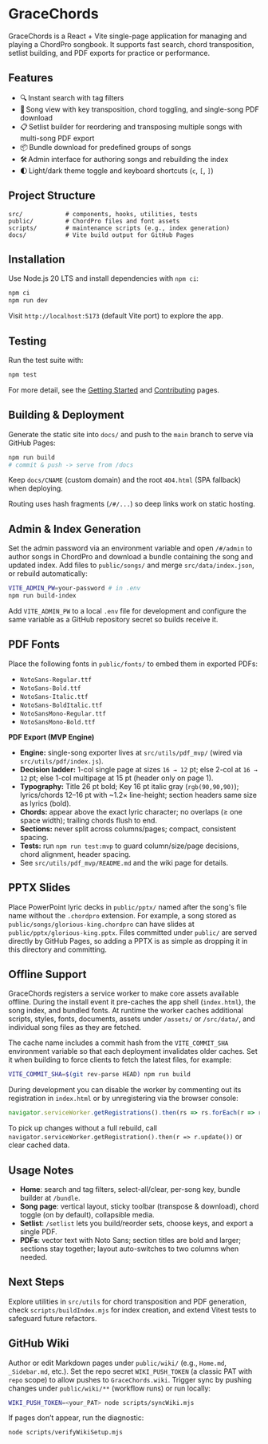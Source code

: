 # GraceChords

GraceChords is a React + Vite single-page application for managing and playing a ChordPro songbook. It supports fast search, chord transposition, setlist building, and PDF exports for practice or performance.

## Features
- 🔍 Instant search with tag filters
- 🎸 Song view with key transposition, chord toggling, and single-song PDF download
- 📋 Setlist builder for reordering and transposing multiple songs with multi-song PDF export
- 📦 Bundle download for predefined groups of songs
- 🛠️ Admin interface for authoring songs and rebuilding the index
- 🌓 Light/dark theme toggle and keyboard shortcuts (`c`, `[`, `]`)

## Project Structure
```
src/            # components, hooks, utilities, tests
public/         # ChordPro files and font assets
scripts/        # maintenance scripts (e.g., index generation)
docs/           # Vite build output for GitHub Pages
```

## Installation
Use Node.js 20 LTS and install dependencies with `npm ci`:
```bash
npm ci
npm run dev
```

Visit `http://localhost:5173` (default Vite port) to explore the app.

## Testing
Run the test suite with:
```bash
npm test
```

For more detail, see the [Getting Started](../../wiki/Getting-Started) and [Contributing](../../wiki/Contributing) pages.

## Building & Deployment
Generate the static site into `docs/` and push to the `main` branch to serve via GitHub Pages:
```bash
npm run build
# commit & push -> serve from /docs
```
Keep `docs/CNAME` (custom domain) and the root `404.html` (SPA fallback) when deploying.

Routing uses hash fragments (`/#/...`) so deep links work on static hosting.

## Admin & Index Generation
Set the admin password via an environment variable and open `/#/admin` to author songs in ChordPro and download a bundle containing the song and updated index. Add files to `public/songs/` and merge `src/data/index.json`, or rebuild automatically:

```bash
VITE_ADMIN_PW=your-password # in .env
npm run build-index
```

Add `VITE_ADMIN_PW` to a local `.env` file for development and configure the same variable as a GitHub repository secret so builds receive it.

## PDF Fonts
Place the following fonts in `public/fonts/` to embed them in exported PDFs:
- `NotoSans-Regular.ttf`
- `NotoSans-Bold.ttf`
- `NotoSans-Italic.ttf`
- `NotoSans-BoldItalic.ttf`
- `NotoSansMono-Regular.ttf`
- `NotoSansMono-Bold.ttf`

**PDF Export (MVP Engine)**
- **Engine:** single-song exporter lives at `src/utils/pdf_mvp/` (wired via `src/utils/pdf/index.js`).
- **Decision ladder:** 1-col single page at sizes `16 → 12` pt; else 2-col at `16 → 12` pt; else 1-col multipage at 15 pt (header only on page 1).
- **Typography:** Title 26 pt bold; Key 16 pt italic gray (`rgb(90,90,90)`); lyrics/chords 12–16 pt with ~1.2× line-height; section headers same size as lyrics (bold).
- **Chords:** appear above the exact lyric character; no overlaps (≥ one space width); trailing chords flush to end.
- **Sections:** never split across columns/pages; compact, consistent spacing.
- **Tests:** run `npm run test:mvp` to guard column/size/page decisions, chord alignment, header spacing.
- See `src/utils/pdf_mvp/README.md` and the wiki page for details.

## PPTX Slides
Place PowerPoint lyric decks in `public/pptx/` named after the song's file name without the `.chordpro` extension.
For example, a song stored as `public/songs/glorious-king.chordpro` can have slides at `public/pptx/glorious-king.pptx`.
Files committed under `public/` are served directly by GitHub Pages, so adding a PPTX is as simple as dropping it in this directory and committing.

## Offline Support
GraceChords registers a service worker to make core assets available offline. During the install event it pre-caches the app shell (`index.html`), the song index, and bundled fonts. At runtime the worker caches additional scripts, styles, fonts, documents, assets under `/assets/` or `/src/data/`, and individual song files as they are fetched.

The cache name includes a commit hash from the `VITE_COMMIT_SHA` environment variable so that each deployment invalidates older caches. Set it when building to force clients to fetch the latest files, for example:

```bash
VITE_COMMIT_SHA=$(git rev-parse HEAD) npm run build
```

During development you can disable the worker by commenting out its registration in `index.html` or by unregistering via the browser console:

```js
navigator.serviceWorker.getRegistrations().then(rs => rs.forEach(r => r.unregister()));
```

To pick up changes without a full rebuild, call `navigator.serviceWorker.getRegistration().then(r => r.update())` or clear cached data.

## Usage Notes
- **Home**: search and tag filters, select-all/clear, per-song key, bundle builder at `/bundle`.
- **Song page**: vertical layout, sticky toolbar (transpose & download), chord toggle (on by default), collapsible media.
- **Setlist**: `/setlist` lets you build/reorder sets, choose keys, and export a single PDF.
- **PDFs**: vector text with Noto Sans; section titles are bold and larger; sections stay together; layout auto-switches to two columns when needed.

## Next Steps
Explore utilities in `src/utils` for chord transposition and PDF generation, check `scripts/buildIndex.mjs` for index creation, and extend Vitest tests to safeguard future refactors.

## GitHub Wiki

Author or edit Markdown pages under `public/wiki/` (e.g., `Home.md`, `_Sidebar.md`, etc.).
Set the repo secret `WIKI_PUSH_TOKEN` (a classic PAT with `repo` scope) to allow pushes to `GraceChords.wiki`.
Trigger sync by pushing changes under `public/wiki/**` (workflow runs) or run locally:

```bash
WIKI_PUSH_TOKEN=<your_PAT> node scripts/syncWiki.mjs
```

If pages don’t appear, run the diagnostic:

```bash
node scripts/verifyWikiSetup.mjs
```
